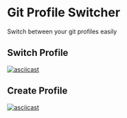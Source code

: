 # Git Profile Switcher

Switch between your git profiles easily

## Switch Profile
[![asciicast](https://asciinema.org/a/429439.svg)](https://asciinema.org/a/429439)

## Create Profile
[![asciicast](https://asciinema.org/a/429492.svg)](https://asciinema.org/a/429492)